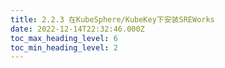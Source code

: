 ```yaml
---
title: 2.2.3 在KubeSphere/KubeKey下安装SREWorks
date: 2022-12-14T22:32:46.000Z
toc_max_heading_level: 6
toc_min_heading_level: 2
---
```



